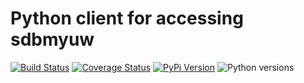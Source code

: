 # Python client for accessing sdbmyuw

[![Build Status](https://github.com/uw-it-aca/uw-restclients-sdbmyuw/workflows/tests/badge.svg?branch=main)](https://github.com/uw-it-aca/uw-restclients-sdbmyuw/actions)
[![Coverage Status](https://coveralls.io/repos/uw-it-aca/uw-restclients-sdbmyuw/badge.svg?branch=main)](https://coveralls.io/r/uw-it-aca/uw-restclients-sdbmyuw?branch=main)
[![PyPi Version](https://img.shields.io/pypi/v/uw-restclients-sdbmyuw.svg)](https://pypi.python.org/pypi/uw-restclients-sdbmyuw)
![Python versions](https://img.shields.io/badge/python-3.10-blue.svg)
